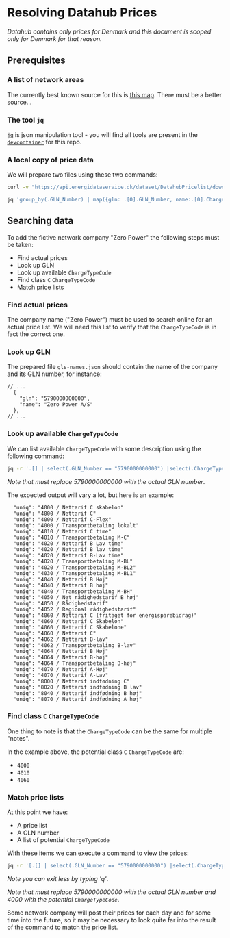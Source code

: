 # Resolving Datahub Prices

_Datahub contains only prices for Denmark and this document is scoped only for Denmark for that reason._

## Prerequisites

### A list of network areas

The currently best known source for this is [this map](https://ens.dk/sites/ens.dk/files/Statistik/elnetgraenser_2023_04.pdf). There must be a better source...

### The tool `jq`

[`jq`](https://jqlang.github.io/jq/) is json manipulation tool - you will find all tools are present in the [`devcontainer`](https://containers.dev) for this repo.

### A local copy of price data

We will prepare two files using these two commands:

```sh
curl -v "https://api.energidataservice.dk/dataset/DatahubPricelist/download?format=json&limit=0" > list.json

jq 'group_by(.GLN_Number) | map({gln: .[0].GLN_Number, name:.[0].ChargeOwner}) | unique' < list.json > gln-names.json
```

## Searching data

To add the fictive network company "Zero Power" the following steps must be taken:

- Find actual prices
- Look up GLN
- Look up available `ChargeTypeCode`
- Find class `C` `ChargeTypeCode`
- Match price lists

### Find actual prices

The company name ("Zero Power") must be used to search online for an actual price list. We will need this list to verify that the `ChargeTypeCode` is in fact the correct one.

### Look up GLN

The prepared file `gls-names.json` should contain the name of the company and its GLN number, for instance:

```jsonc
// ...
  {
    "gln": "5790000000000",
    "name": "Zero Power A/S"
  },
// ...
```

### Look up available `ChargeTypeCode`

We can list available `ChargeTypeCode` with some description using the following command:

```sh
jq -r '.[] | select(.GLN_Number == "5790000000000") |select(.ChargeType == "D03") | {uniq: "\(.ChargeTypeCode) / \(.Note)"}' < list.json | grep '^ '| sort -u
```

_Note that must replace 5790000000000 with the actual GLN number_.

The expected output will vary a lot, but here is an example:

```
  "uniq": "4000 / Nettarif C skabelon"
  "uniq": "4000 / Nettarif C"
  "uniq": "4000 / Nettarif C-Flex"
  "uniq": "4000 / Transportbetaling lokalt"
  "uniq": "4010 / Nettarif C time"
  "uniq": "4010 / Transportbetaling M-C"
  "uniq": "4020 / Nettarif B Lav time"
  "uniq": "4020 / Nettarif B lav time"
  "uniq": "4020 / Nettarif B-Lav time"
  "uniq": "4020 / Transportbetaling M-BL"
  "uniq": "4020 / Transportbetaling M-BL2"
  "uniq": "4030 / Transportbetaling M-BL1"
  "uniq": "4040 / Nettarif B Høj"
  "uniq": "4040 / Nettarif B høj"
  "uniq": "4040 / Transportbetaling M-BH"
  "uniq": "4050 / Net rådighedstarif B høj"
  "uniq": "4050 / Rådighedstarif"
  "uniq": "4052 / Regional rådighedstarif"
  "uniq": "4060 / Nettarif C (fritaget for energisparebidrag)"
  "uniq": "4060 / Nettarif C Skabelon"
  "uniq": "4060 / Nettarif C Skabelone"
  "uniq": "4060 / Nettarif C"
  "uniq": "4062 / Nettarif B-lav"
  "uniq": "4062 / Transportbetaling B-lav"
  "uniq": "4064 / Nettarif B Høj"
  "uniq": "4064 / Nettarif B-høj"
  "uniq": "4064 / Transportbetaling B-høj"
  "uniq": "4070 / Nettarif A-Høj"
  "uniq": "4070 / Nettarif A-Lav"
  "uniq": "8000 / Nettarif indfødning C"
  "uniq": "8020 / Nettarif indfødning B lav"
  "uniq": "8040 / Nettarif indfødning B høj"
  "uniq": "8070 / Nettarif indfødning A høj"
```

### Find class `C` `ChargeTypeCode`

One thing to note is that the `ChargeTypeCode` can be the same for multiple "notes".

In the example above, the potential class `C` `ChargeTypeCode` are:
- `4000`
- `4010`
- `4060`

### Match price lists

At this point we have:
- A price list
- A GLN number
- A list of potential `ChargeTypeCode`

With these items we can execute a command to view the prices:
```sh
jq -r '[.[] | select(.GLN_Number == "5790000000000") |select(.ChargeType == "D03")| select(.ChargeTypeCode == "4000")]' < list.json|less
```

_Note you can exit less by typing 'q'_.

_Note that must replace 5790000000000 with the actual GLN number and 4000 with the potential `ChargeTypeCode`_.

Some network company will post their prices for each day and for some time into the future, so it may be necessary to look quite far into the result of the command to match the price list.
